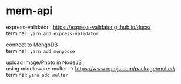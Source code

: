 # mern-api

express-validator : https://express-validator.github.io/docs/ \
terminal : `yarn add express-validator`

connect to MongoDB \
terminal : `yarn add mongoose`

upload Image/Photo in NodeJS\
using middleware: multer -> https://www.npmjs.com/package/multer\
terminal: `yarn add multer`